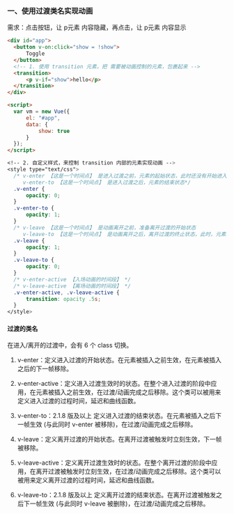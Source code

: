 ### 一、使用过渡类名实现动画

需求：点击按钮，让 p元素 内容隐藏，再点击，让 p元素 内容显示

```html
<div id="app">
  <button v-on:click="show = !show">
      Toggle
  </button>
  <!-- 1. 使用 transition 元素，把 需要被动画控制的元素，包裹起来 -->
  <transition>
      <p v-if="show">hello</p>
  </transition>
</div>

<script>
  var vm = new Vue({
      el: "#app",
      data: {
          show: true
      }
  });
</script>
```
```css
<!-- 2. 自定义样式，来控制 transition 内部的元素实现动画 -->
<style type="text/css">
  /* v-enter 【这是一个时间点】 是进入过渡之前，元素的起始状态，此时还没有开始进入 
     v-enter-to 【这是一个时间点】 是进入过渡之后，元素的结束状态*/
  .v-enter {
      opacity: 0;
  }
  .v-enter-to {
      opacity: 1;
  }
  /* v-leave 【这是一个时间点】 是动画离开之前，准备离开过渡的开始状态
     v-leave-to 【这是一个时间点】 是动画离开之后，离开过渡的终止状态，此时，元素动画已经结束了 */
  .v-leave {
      opacity: 1;
  }
  .v-leave-to {
      opacity: 0;
  }
  /* v-enter-active 【入场动画的时间段】 */
  /* v-leave-active 【离场动画的时间段】 */
  .v-enter-active, .v-leave-active {
      transition: opacity .5s;
  }
</style>
```
#### 过渡的类名

在进入/离开的过渡中，会有 6 个 class 切换。

1. v-enter：定义进入过渡的开始状态。在元素被插入之前生效，在元素被插入之后的下一帧移除。

2. v-enter-active：定义进入过渡生效时的状态。在整个进入过渡的阶段中应用，在元素被插入之前生效，在过渡/动画完成之后移除。这个类可以被用来定义进入过渡的过程时间，延迟和曲线函数。

3. v-enter-to：2.1.8 版及以上 定义进入过渡的结束状态。在元素被插入之后下一帧生效 (与此同时 v-enter 被移除)，在过渡/动画完成之后移除。

4. v-leave：定义离开过渡的开始状态。在离开过渡被触发时立刻生效，下一帧被移除。

5. v-leave-active：定义离开过渡生效时的状态。在整个离开过渡的阶段中应用，在离开过渡被触发时立刻生效，在过渡/动画完成之后移除。这个类可以被用来定义离开过渡的过程时间，延迟和曲线函数。

6. v-leave-to：2.1.8 版及以上 定义离开过渡的结束状态。在离开过渡被触发之后下一帧生效 (与此同时 v-leave 被删除)，在过渡/动画完成之后移除。


<imag src="https://cn.vuejs.org/images/transition.png"/>
